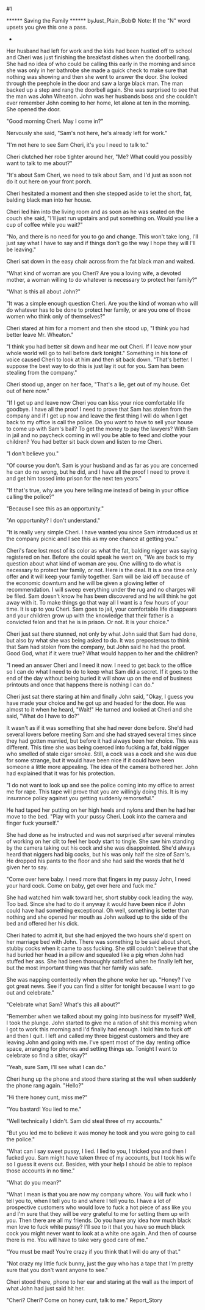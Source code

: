 #1 

 

 ****** Saving the Family ****** byJust_Plain_Bob© Note: If the "N" word upsets you give this one a pass. 

 * 

 Her husband had left for work and the kids had been hustled off to school and Cheri was just finishing the breakfast dishes when the doorbell rang. She had no idea of who could be calling this early in the morning and since she was only in her bathrobe she made a quick check to make sure that nothing was showing and then she went to answer the door. She looked through the peephole in the door and saw a large black man. The man backed up a step and rang the doorbell again. She was surprised to see that the man was John Wheaton. John was her husbands boss and she couldn't ever remember John coming to her home, let alone at ten in the morning. She opened the door. 

 "Good morning Cheri. May I come in?" 

 Nervously she said, "Sam's not here, he's already left for work." 

 "I'm not here to see Sam Cheri, it's you I need to talk to." 

 Cheri clutched her robe tighter around her, "Me? What could you possibly want to talk to me about?" 

 "It's about Sam Cheri, we need to talk about Sam, and I'd just as soon not do it out here on your front porch. 

 Cheri hesitated a moment and then she stepped aside to let the short, fat, balding black man into her house. 

 Cheri led him into the living room and as soon as he was seated on the couch she said, "I'll just run upstairs and put something on. Would you like a cup of coffee while you wait?" 

 "No, and there is no need for you to go and change. This won't take long, I'll just say what I have to say and if things don't go the way I hope they will I'll be leaving." 

 Cheri sat down in the easy chair across from the fat black man and waited. 

 "What kind of woman are you Cheri? Are you a loving wife, a devoted mother, a woman willing to do whatever is necessary to protect her family?" 

 "What is this all about John?" 

 "It was a simple enough question Cheri. Are you the kind of woman who will do whatever has to be done to protect her family, or are you one of those women who think only of themselves?" 

 Cheri stared at him for a moment and then she stood up, "I think you had better leave Mr. Wheaton." 

 "I think you had better sit down and hear me out Cheri. If I leave now your whole world will go to hell before dark tonight." Something in his tone of voice caused Cheri to look at him and then sit back down. "That's better. I suppose the best way to do this is just lay it out for you. Sam has been stealing from the company." 

 Cheri stood up, anger on her face, "That's a lie, get out of my house. Get out of here now." 

 "If I get up and leave now Cheri you can kiss your nice comfortable life goodbye. I have all the proof I need to prove that Sam has stolen from the company and if I get up now and leave the first thing I will do when I get back to my office is call the police. Do you want to have to sell your house to come up with Sam's bail? To get the money to pay the lawyers? With Sam in jail and no paycheck coming in will you be able to feed and clothe your children? You had better sit back down and listen to me Cheri. 

 "I don't believe you." 

 "Of course you don't. Sam is your husband and as far as you are concerned he can do no wrong, but he did, and I have all the proof I need to prove it and get him tossed into prison for the next ten years." 

 "If that's true, why are you here telling me instead of being in your office calling the police?" 

 "Because I see this as an opportunity." 

 "An opportunity? I don't understand." 

 "It is really very simple Cheri. I have wanted you since Sam introduced us at the company picnic and I see this as my one chance at getting you." 

 Cheri's face lost most of its color as what the fat, balding nigger was saying registered on her. Before she could speak he went on, "We are back to my question about what kind of woman are you. One willing to do what is necessary to protect her family, or not. Here is the deal. It is a one time only offer and it will keep your family together. Sam will be laid off because of the economic downturn and he will be given a glowing letter of recommendation. I will sweep everything under the rug and no charges will be filed. Sam doesn't know he has been discovered and he will think he got away with it. To make things go that way all I want is a few hours of your time. It is up to you Cheri. Sam goes to jail, your comfortable life disappears and your children grow up with the knowledge that their father is a convicted felon and that he is in prison. Or not. It is your choice." 

 Cheri just sat there stunned, not only by what John said that Sam had done, but also by what she was being asked to do. It was preposterous to think that Sam had stolen from the company, but John said he had the proof. Good God, what if it were true? What would happen to her and the children? 

 "I need an answer Cheri and I need it now. I need to get back to the office so I can do what I need to do to keep what Sam did a secret. If it goes to the end of the day without being buried it will show up on the end of business printouts and once that happens there is nothing I can do." 

 Cheri just sat there staring at him and finally John said, "Okay, I guess you have made your choice and he got up and headed for the door. He was almost to it when he heard, "Wait!" He turned and looked at Cheri and she said, "What do I have to do?" 

 It wasn't as if it was something that she had never done before. She'd had several lovers before meeting Sam and she had strayed several times since they had gotten married, but before it had always been her choice. This was different. This time she was being coerced into fucking a fat, bald nigger who smelled of stale cigar smoke. Still, a cock was a cock and she was due for some strange, but it would have been nice if it could have been someone a little more appealing. The idea of the camera bothered her. John had explained that it was for his protection. 

 "I do not want to look up and see the police coming into my office to arrest me for rape. This tape will prove that you are willingly doing this. It is my insurance policy against you getting suddenly remorseful." 

 He had taped her putting on her high heels and nylons and then he had her move to the bed. "Play with your pussy Cheri. Look into the camera and finger fuck yourself." 

 She had done as he instructed and was not surprised after several minutes of working on her clit to feel her body start to tingle. She saw him standing by the camera taking out his cock and she was disappointed. She'd always heard that niggers had big cocks, but his was only half the size of Sam's. He dropped his pants to the floor and she had said the words that he'd given her to say. 

 "Come over here baby. I need more that fingers in my pussy John, I need your hard cock. Come on baby, get over here and fuck me." 

 She had watched him walk toward her, short stubby cock leading the way. Too bad. Since she had to do it anyway it would have been nice if John could have had something exceptional. Oh well, something is better than nothing and she opened her mouth as John walked up to the side of the bed and offered her his dick. 

 Cheri hated to admit it, but she had enjoyed the two hours she'd spent on her marriage bed with John. There was something to be said about short, stubby cocks when it came to ass fucking. She still couldn't believe that she had buried her head in a pillow and squealed like a pig when John had stuffed her ass. She had been thoroughly satisfied when he finally left her, but the most important thing was that her family was safe. 

 She was napping contentedly when the phone woke her up. "Honey? I've got great news. See if you can find a sitter for tonight because I want to go out and celebrate." 

 "Celebrate what Sam? What's this all about?" 

 "Remember when we talked about my going into business for myself? Well, I took the plunge. John started to give me a ration of shit this morning when I got to work this morning and I'd finally had enough. I told him to fuck off and then I quit. I left and called my three biggest customers and they are leaving John and going with me. I've spent most of the day renting office space, arranging for phones and setting things up. Tonight I want to celebrate so find a sitter, okay?" 

 "Yeah, sure Sam, I'll see what I can do." 

 Cheri hung up the phone and stood there staring at the wall when suddenly the phone rang again. "Hello?" 

 "Hi there honey cunt, miss me?" 

 "You bastard! You lied to me." 

 "Well technically I didn't. Sam did steal three of my accounts." 

 "But you led me to believe it was money he took and you were going to call the police." 

 "What can I say sweet pussy, I lied. I lied to you, I tricked you and then I fucked you. Sam might have taken three of my accounts, but I took his wife so I guess it evens out. Besides, with your help I should be able to replace those accounts in no time." 

 "What do you mean?" 

 "What I mean is that you are now my company whore. You will fuck who I tell you to, when I tell you to and where I tell you to. I have a lot of prospective customers who would love to fuck a hot piece of ass like you and I'm sure that they will be very grateful to me for setting them up with you. Then there are all my friends. Do you have any idea how much black men love to fuck white pussy? I'll see to it that you have so much black cock you might never want to look at a white one again. And then of course there is me. You will have to take very good care of me." 

 "You must be mad! You're crazy if you think that I will do any of that." 

 "Not crazy my little fuck bunny, just the guy who has a tape that I'm pretty sure that you don't want anyone to see." 

 Cheri stood there, phone to her ear and staring at the wall as the import of what John had just said hit her. 

 "Cheri? Cheri? Come on honey cunt, talk to me." Report_Story 
